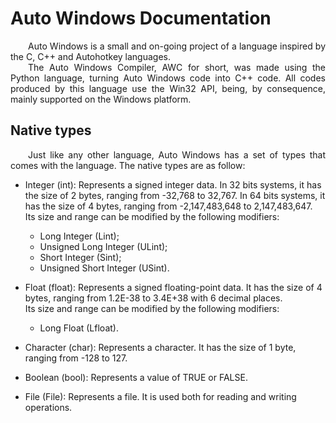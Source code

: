 <h1>Auto Windows Documentation</h1>
<div class="line"></div>

<p align="justify">&emsp;&emsp;Auto Windows is a small and on-going project of a language inspired by the C, C++ and Autohotkey languages.
<br>
&emsp;&emsp;The Auto Windows Compiler, AWC for short, was made using the Python language, turning Auto Windows code into C++ code. All codes produced by this language use the Win32 API, being, by consequence, mainly supported on the Windows platform.</p>

## Native types	
<p align="justify">&emsp;&emsp;Just like any other language, Auto Windows has a set of types that comes with the language. The native types are as follow:</p>

- Integer (int): Represents a signed integer data. In 32 bits systems, it has the size of 2 bytes, ranging from -32,768 to 32,767. In 64 bits systems, it has the size of 4 bytes, ranging from -2,147,483,648 to 2,147,483,647.<br>Its size and range can be modified by the following modifiers:
	- Long Integer (Lint);
	- Unsigned Long Integer (ULint);
	- Short Integer (Sint);
	- Unsigned Short Integer (USint).

- Float (float): Represents a signed floating-point data. It has the size of 4 bytes, ranging from 1.2E-38 to 3.4E+38 with 6 decimal places.<br>Its size and range can be modified by the following modifiers:
	- Long Float (Lfloat).

- Character (char): Represents a character. It has the size of 1 byte, ranging from -128 to 127.

- Boolean (bool): Represents a value of TRUE or FALSE.

- File (File): Represents a file. It is used both for reading and writing operations.